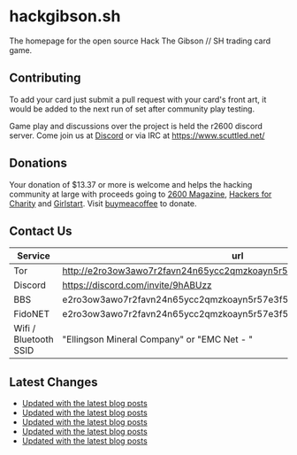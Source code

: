# hackgibson.sh
The homepage for the open source Hack The Gibson // SH trading card game.


## Contributing

To add your card just submit a pull request with your card's front art, it would be added to the next run of set after community play testing.

Game play and discussions over the project is held the r2600 discord server. Come join us at [Discord](https://discord.com/invite/9hABUzz) or via IRC at https://www.scuttled.net/


## Donations

Your donation of $13.37 or more is welcome and helps the hacking community at large with proceeds going to [2600 Magazine](https://2600.com/), [Hackers for Charity](https://hackersforcharity.org) and [Girlstart](https://girlstart.org).  Visit [buymeacoffee](https://www.buymeacoffee.com/hackgibson.sh) to donate.


## Contact Us

Service | url
-|-
Tor | http://e2ro3ow3awo7r2favn24n65ycc2qmzkoayn5r57e3f56nvjwdcgg32ad.onion
Discord | https://discord.com/invite/9hABUzz
BBS | e2ro3ow3awo7r2favn24n65ycc2qmzkoayn5r57e3f56nvjwdcgg32ad.onion:23
FidoNET | e2ro3ow3awo7r2favn24n65ycc2qmzkoayn5r57e3f56nvjwdcgg32ad.onion:24554
Wifi / Bluetooth SSID | "Ellingson Mineral Company" or "EMC Net - <fidonet address>"

## Latest Changes
<!-- BLOG-POST-LIST:START -->
- [Updated with the latest blog posts](https://github.com/DFW2600/hackgibson.sh/commit/25f0a88c0321610508b28a334a38e5144c9ba721)
- [Updated with the latest blog posts](https://github.com/DFW2600/hackgibson.sh/commit/ebcf64a0c1b21c4dd32e802d364fca3b8f52a567)
- [Updated with the latest blog posts](https://github.com/DFW2600/hackgibson.sh/commit/5809ddee1d8a74a445a4b673eaf5b8946a590116)
- [Updated with the latest blog posts](https://github.com/DFW2600/hackgibson.sh/commit/8c2b6f8ef3c95fde90fc112df7aba870c5544f4d)
- [Updated with the latest blog posts](https://github.com/DFW2600/hackgibson.sh/commit/9fcae49e409adc41be75fec70320427c042641e2)
<!-- BLOG-POST-LIST:END -->
